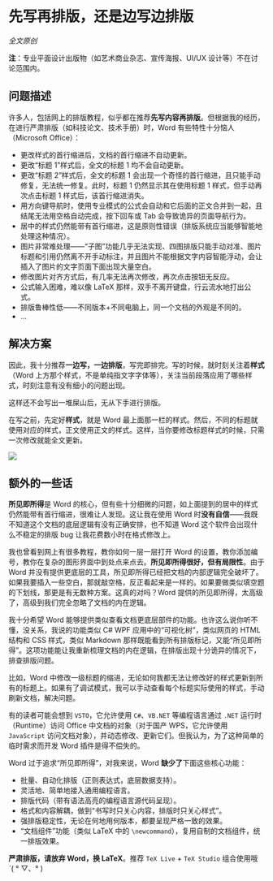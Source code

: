 # 先写再排版，还是边写边排版

*全文原创*

**注**：专业平面设计出版物（如艺术商业杂志、宣传海报、UI/UX 设计等）不在讨论范围内。

## 问题描述

许多人，包括网上的排版教程，似乎都在推荐**先写内容再排版**。但根据我的经历，在进行严肃排版（如科技论文、技术手册）时，Word 有些特性十分恼人（Microsoft Office）：

- 更改样式的首行缩进后，文档的首行缩进不自动更新。
- 更改“标题 1”样式后，全文的标题 1 均不会自动更新。
- 更改“标题 2”样式后，全文的标题 1 会出现一个奇怪的首行缩进，且只能手动修复，无法统一修复。此时，标题 1 仍然显示其在使用标题 1 样式，但手动再次点击标题 1 样式后，该首行缩进消失。
- 用方向键导航时，使用专业模式的公式会自动和它后面的正文合并到一起，且结尾无法用空格自动完成，按下回车或 Tab 会导致诡异的页面导航行为。
- 居中的样式仍然能带有首行缩进，这是原则性错误（排版系统应当能够智能地处理这种情况）。
- 图片非常难处理——“子图”功能几乎无法实现、四图排版只能手动对准、图片标题和引用仍然离不开手动标注，并且图片不能根据文字内容智能浮动，会让插入了图片的文字页面下面出现大量空白。
- 修改图片对齐方式后，有几率无法再次修改，再次点击按钮无反应。
- 公式输入困难，难以像 LaTeX 那样，双手不离开键盘，行云流水地打出公式。
- 排版鲁棒性低——不同版本+不同电脑上，同一个文档的外观是不同的。
- ...

## 解决方案

因此，我十分推荐**一边写，一边排版**，写完即排完。写的时候，就时刻关注着**样式**（Word 上方那个样式，不是单纯指文字字体等），关注当前段落应用了哪些样式，时刻注意有没有细小的问题出现。

这样还不会写出一堆屎山后，无从下手进行排版。

在写之前，先定好**样式**，就是 Word 最上面那一栏的样式。然后，不同的标题就使用对应的样式，正文使用正文的样式。这样，当你要修改标题样式的时候，只需一次修改就能全文更新。

![](https://pic2.zhimg.com/v2-2d4ccea7559d86880dbab546fc7db26d_r.jpg)

## 额外的一些话

**所见即所得**是 Word 的核心，但有些十分细微的问题，如上面提到的居中的样式仍然能带有首行缩进，很难让人发现。这让我在使用 Word 时**没有自信**——我既不知道这个文档的底层逻辑有没有正确安排，也不知道 Word 这个软件会出现什么不稳定的排版 bug 让我花费数小时在格式修改上。

我也曾看到网上有很多教程，教你如何一层一层打开 Word 的设置，教你添加编号，教你在复杂的图形界面中到处点来点去。**所见即所得很好，但有局限性**。由于 Word 并没有提供更底层的工具，所见即所得已经把文档的内部逻辑完全破坏了。如果我要插入一些空白，那就敲空格，反正看起来是一样的。如果要做类似填空题的下划线，那更是有无数种方案。这真的对吗？Word 提供的所见即所得，太高级了，高级到我们完全忽略了文档的内在逻辑。

我十分希望 Word 能够提供类似查看文档更底层部件的功能。也许这么说你听不懂，没关系，我说的功能类似 C# WPF 应用中的“可视化树”，类似网页的 HTML 结构和 CSS 样式，类似 Markdown 那样既能看到所有排版标记，又能“所见即所得”。这项功能能让我重新梳理文档的内在逻辑，在排版出现十分诡异的情况下，排查排版问题。

比如，Word 中修改一级标题的缩进，无论如何我都无法让修改好的样式更新到所有的标题上。如果有了调试模式，我可以手动查看每个标题实际使用的样式，手动刷新文档，解决问题。

有的读者可能会想到 `VSTO`，它允许使用 `C#`、`VB.NET` 等编程语言通过 `.NET` 运行时（Runtime）访问 Office 中文档的对象（对于国产 WPS，它允许使用 `JavaScript` 访问文档对象），并动态修改、更新它们。但我认为，为了这种简单的临时需求而开发 Word 插件是得不偿失的。

Word 过于追求“所见即所得”，对我来说，Word **缺少了**下面这些核心功能：

- 批量、自动化排版（正则表达式，底层数据支持）。
- 灵活地、简单地接入通用编程语言。
- 排版代码（带有语法高亮的编程语言源代码呈现）。
- 格式和内容解耦，做到“书写时只关心内容，排版时只关心样式”。
- 强排版稳定性，无论在何地用何版本，都要呈现严格一致的效果。
- “文档组件”功能（类似 LaTeX 中的 `\newcommand`），复用自制的文档组件，统一排版效果。

**严肃排版，请放弃 Word，换 LaTeX**。推荐 `TeX Live` + `TeX Studio` 组合使用哦 ˋ( ° ▽、° ) 